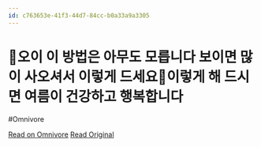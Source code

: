 ```yaml
---
id: c763653e-41f3-44d7-84cc-b0a33a9a3305
---
```


# 💚오이 이 방법은 아무도 모릅니다 보이면 많이 사오셔서 이렇게 드세요🥦이렇게 해 드시면 여름이 건강하고 행복합니다
#Omnivore

[Read on Omnivore](https://omnivore.app/me/https-www-youtube-com-watch-v-sg-9-gh-s-5-td-w-190252940b4)
[Read Original](https://www.youtube.com/watch?v=SG9GhS5td-w)

